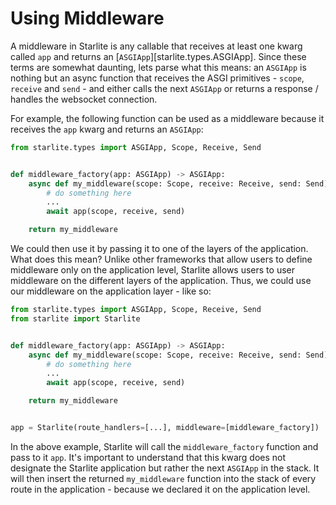 # Using Middleware

A middleware in Starlite is any callable that receives at least one kwarg called `app` and returns an
[`ASGIApp`][starlite.types.ASGIApp]. Since these terms are somewhat daunting, lets parse what this means: an
`ASGIApp` is nothing but an async function that receives the ASGI primitives - `scope`, `receive` and
`send` - and either calls the next `ASGIApp` or returns a response / handles the websocket connection.

For example, the following function can be used as a middleware because it receives the `app` kwarg and returns
an `ASGIApp`:

```python
from starlite.types import ASGIApp, Scope, Receive, Send


def middleware_factory(app: ASGIApp) -> ASGIApp:
    async def my_middleware(scope: Scope, receive: Receive, send: Send) -> None:
        # do something here
        ...
        await app(scope, receive, send)

    return my_middleware
```

We could then use it by passing it to one of the layers of the application. What does this mean? Unlike other frameworks
that allow users to define middleware only on the application level, Starlite allows users to user middleware on the
different layers of the application. Thus, we could use our middleware on the application layer - like so:

```python
from starlite.types import ASGIApp, Scope, Receive, Send
from starlite import Starlite


def middleware_factory(app: ASGIApp) -> ASGIApp:
    async def my_middleware(scope: Scope, receive: Receive, send: Send) -> None:
        # do something here
        ...
        await app(scope, receive, send)

    return my_middleware


app = Starlite(route_handlers=[...], middleware=[middleware_factory])
```

In the above example, Starlite will call the `middleware_factory` function and pass to it `app`. It's important to
understand that this kwarg does not designate the Starlite application but rather the next `ASGIApp` in the stack. It
will then insert the returned `my_middleware` function into the stack of every route in the application -
because we declared it on the application level.
